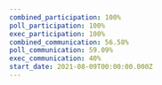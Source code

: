 ```yaml
---
combined_participation: 100%
poll_participation: 100%
exec_participation: 100%
combined_communication: 56.58%
poll_communication: 59.09%
exec_communication: 40%
start_date: 2021-08-09T00:00:00.000Z
---
```

